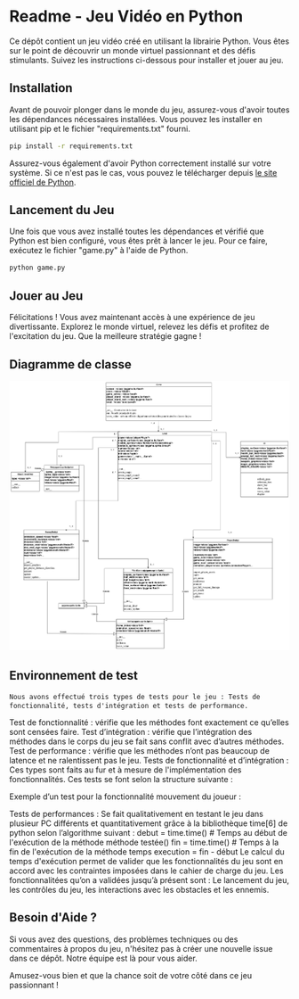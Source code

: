 # Readme - Jeu Vidéo en Python

Ce dépôt contient un jeu vidéo créé en utilisant la librairie Python. Vous êtes sur le point de découvrir un monde virtuel passionnant et des défis stimulants. Suivez les instructions ci-dessous pour installer et jouer au jeu.

## Installation

Avant de pouvoir plonger dans le monde du jeu, assurez-vous d'avoir toutes les dépendances nécessaires installées. Vous pouvez les installer en utilisant pip et le fichier "requirements.txt" fourni.

```bash
pip install -r requirements.txt
```

Assurez-vous également d'avoir Python correctement installé sur votre système. Si ce n'est pas le cas, vous pouvez le télécharger depuis [le site officiel de Python](https://www.python.org/downloads/).

## Lancement du Jeu

Une fois que vous avez installé toutes les dépendances et vérifié que Python est bien configuré, vous êtes prêt à lancer le jeu. Pour ce faire, exécutez le fichier "game.py" à l'aide de Python.

```bash
python game.py
```

## Jouer au Jeu

Félicitations ! Vous avez maintenant accès à une expérience de jeu divertissante. Explorez le monde virtuel, relevez les défis et profitez de l'excitation du jeu. Que la meilleure stratégie gagne !
## Diagramme de classe

<img src="Diagramme de classes.png"></img>

## Environnement de test


	Nous avons effectué trois types de tests pour le jeu : Tests de fonctionnalité, tests d'intégration et tests de performance.
Test de fonctionnalité : vérifie que les méthodes font exactement ce qu’elles sont censées faire.
Test d’intégration : vérifie que l’intégration des méthodes dans le corps du jeu se fait sans conflit avec d’autres méthodes.
Test de performance : vérifie que les méthodes n’ont pas beaucoup de latence et ne ralentissent pas le jeu.
Tests de fonctionnalité et d’intégration :
Ces types sont faits au fur et à mesure de l'implémentation des fonctionnalités. Ces tests se font selon la structure suivante : 

Exemple d’un test pour la fonctionnalité mouvement du joueur : 


Tests de performances :
Se fait qualitativement en testant le jeu dans plusieur PC différents et quantitativement grâce à la bibliothèque time[6] de python selon l’algorithme suivant : 
debut = time.time()  # Temps au début de l'exécution de la méthode
méthode testée()
fin = time.time()  # Temps à la fin de l'exécution de la méthode
temps execution = fin - début 
Le calcul du temps d'exécution permet de valider que les fonctionnalités du jeu sont en accord avec les contraintes imposées dans le cahier de charge du jeu. Les fonctionnalitées qu’on a validées jusqu’à présent sont : 
Le lancement du jeu, les contrôles du jeu, les interactions avec les obstacles et les ennemis.

## Besoin d'Aide ?

Si vous avez des questions, des problèmes techniques ou des commentaires à propos du jeu, n'hésitez pas à créer une nouvelle issue dans ce dépôt. Notre équipe est là pour vous aider.

Amusez-vous bien et que la chance soit de votre côté dans ce jeu passionnant !
